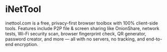 # iNetTool
inettool.com is a free, privacy-first browser toolbox with 100% client-side tools. Features include P2P file &amp; screen sharing like OnionShare, network tests, Wi-Fi security scan, browser fingerprint check, QR generator, password creator, and more — all with no servers, no tracking, and end-to-end encryption.
